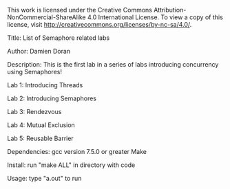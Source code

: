 This work is licensed under the Creative Commons Attribution-NonCommercial-ShareAlike 4.0 International License. To view a copy of this license, visit http://creativecommons.org/licenses/by-nc-sa/4.0/.

Title: List of Semaphore related labs

Author: Damien Doran

Description: This is the first lab in a series of labs introducing concurrency using Semaphores!

Lab 1: Introducing Threads

Lab 2: Introducing Semaphores

Lab 3: Rendezvous

Lab 4: Mutual Exclusion

Lab 5: Reusable Barrier


Dependencies:
gcc version 7.5.0 or greater
Make

Install:
run "make ALL" in directory with code

Usage:
type "a.out" to run
